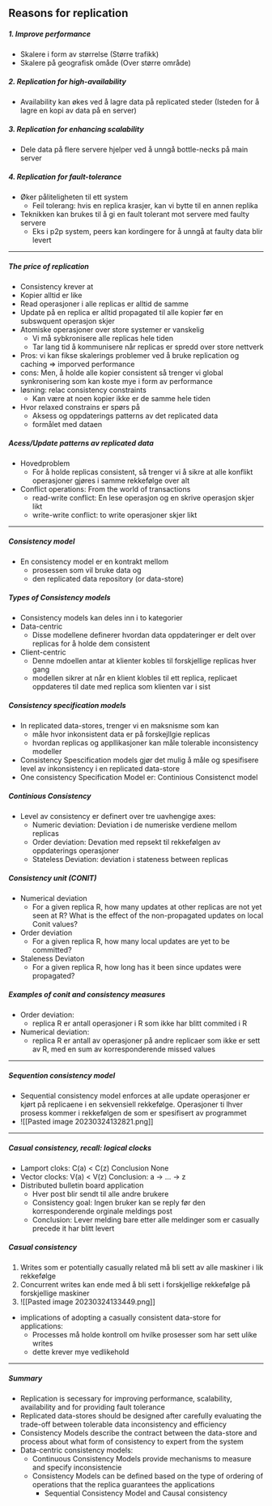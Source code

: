 
## Reasons for replication

##### 1. Improve performance
- Skalere i form av størrelse (Større trafikk)
- Skalere på geografisk omåde (Over større område)

##### 2. Replication for high-availability
- Availability kan økes ved å lagre data på replicated steder (Isteden for å lagre en kopi av data på en server)

##### 3. Replication for enhancing scalability
- Dele data på flere servere hjelper ved å unngå bottle-necks på main server

##### 4. Replication for fault-tolerance
- Øker påliteligheten til ett system
	- Feil tolerang: hvis en replica krasjer, kan vi bytte til en annen replika
- Teknikken kan brukes til å gi en fault tolerant mot servere med faulty servere
	- Eks i p2p system, peers kan kordingere for å unngå at faulty data blir levert


<hr>


##### The price of replication
- Consistency krever at
- Kopier alltid er like
- Read operasjoner i alle replicas er alltid de samme
- Update på en replica er alltid propagated til alle kopier før en subswquent operasjon skjer
- Atomiske operasjoner over store systemer er vanskelig
	- Vi må sybkronisere alle replicas hele tiden
	- Tar lang tid å kommunisere når replicas er spredd over store nettverk
- Pros: vi kan fikse skalerings problemer ved å bruke replication og caching => imporved performance
- cons: Men, å holde alle kopier consistent så trenger vi global synkronisering som kan koste mye i form av performance
- løsning: relac consistency constraints
	- Kan være at noen kopier ikke er de samme hele tiden
- Hvor relaxed constrains er spørs på
	- Aksess og oppdaterings patterns av det replicated data
	- formålet med dataen


##### Acess/Update patterns av replicated data
- Hovedproblem
	- For å holde replicas consistent, så trenger vi å sikre at alle konflikt operasjoner gjøres i samme rekkefølge over alt
- Conflict operations: From the world of transactions
	- read-write conflict: En lese operasjon og en skrive operasjon skjer likt
	- write-write conflict: to write operasjoner skjer likt


<hr>


##### Consistency model
- En consistency model er en kontrakt mellom
	- prosessen som vil bruke data og
	- den replicated data repository (or data-store)


##### Types of Consistency models
- Consistency models kan deles inn i to kategorier
- Data-centric
	- Disse modellene definerer hvordan data oppdateringer er delt over replicas for å holde dem consistent
- Client-centric
	- Denne mdoellen antar at klienter kobles til forskjellige replicas hver gang
	- modellen sikrer at når en klient klobles til ett replica, replicaet oppdateres til date med replica som klienten var i sist 


##### Consistency specification models
- In replicated data-stores, trenger vi en maksnisme som kan
	- måle hvor inkonsistent data er på forskejllgie replicas
	- hvordan replicas og appllikasjoner kan måle tolerable inconsistency modeller
- Consistency Spescification models gjør det mulig å måle og spesifisere level av inkonsistency i en replicated data-store
- One consistency Specification Model er: Continious Consistenct model


##### Continious Consistency
- Level av consistency er definert over tre uavhengige axes:
	- Numeric deviation: Deviation i de numeriske verdiene mellom replicas
	- Order deviation: Devation med repsekt til rekkefølgen av oppdaterings operasjoner
	- Stateless Deviation: deviation i stateness between replicas


##### Consistency unit (CONIT)
- Numerical deviation
	- For a given replica R, how many updates at other replicas are not yet seen at R? What is the effect of the non-propagated updates on local Conit values?
- Order deviation
	- For a given replica R, how many local updates are yet to be committed?
- Staleness Deviaton
	- For a given replica R, how long has it been since updates were propagated?


##### Examples of conit and consistency measures
- Order deviation:
	- replica R er antall operasjoner i R som ikke har blitt commited i R
- Numerical deviation:
	- replica R er antall av operasjoner på andre replicaer som ikke er sett av R, med en sum av korresponderende missed values


<hr>


##### Sequention consistency model
- Sequential consistency model enforces at alle update operasjoner er kjørt på replicaene i en sekvensiell rekkefølge. Operasjoner ti lhver prosess kommer i rekkefølgen de som er spesifisert av programmet
- ![[Pasted image 20230324132821.png]]


<hr>


##### Casual consistency, recall: logical clocks
- Lamport cloks: C(a) < C(z) Conclusion None
- Vector clocks: V(a) < V(z) Conclusion: a -> ... -> z
- Distributed bulletin board application
	- Hver post blir sendt til alle andre brukere
	- Consistency goal: Ingen bruker kan se reply før den korresponderende orginale meldings post
	- Conclusion: Lever melding bare etter alle meldinger som er casually precede it har blitt levert


##### Casual consistency
1. Writes som er potentially casually related må bli sett av alle maskiner i lik rekkefølge
2. Concurrent writes kan ende med å bli sett i forskjellige rekkefølge på forskjellige maskiner
3. ![[Pasted image 20230324133449.png]]
- implications of adopting a casually consistent data-store for applications:
	- Processes må holde kontroll om hvilke prosesser som har sett ulike writes
	- dette krever mye vedlikehold


<hr>


##### Summary
- Replication is secessary for improving performance, scalability, availability and for providing fault tolerance
- Replicated data-stores should be designed after carefully evaluating the trade-off between tolerable data inconsistency and efficiency
- Consistency Models describe the contract between the data-store and process about what form of consistency to expert from the system
- Data-centric consistency models:
	- Continuous Consistency Models provide mechanisms to measure and specify inconsistencie
	- Consistency Models can be defined based on the type of ordering of operations that the replica guarantees the applications
		- Sequential Consistency Model and Causal consistency
